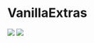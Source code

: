 # VanillaExtras
[![](http://cf.way2muchnoise.eu/full_270296_downloads.svg)](https://minecraft.curseforge.com/projects/vanilla-extras-mod)
[![](http://cf.way2muchnoise.eu/versions/270296.svg)](https://minecraft.curseforge.com/projects/vanilla-extras-mod)
